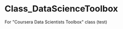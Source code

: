 Class_DataScienceToolbox
========================

For "Coursera Data Scientists Toolbox" class
(test)